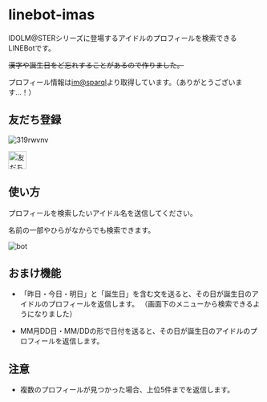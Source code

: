 # linebot-imas

IDOLM@STERシリーズに登場するアイドルのプロフィールを検索できるLINEBotです。

~~漢字や誕生日をど忘れすることがあるので作りました。~~

プロフィール情報は[im@sparql](https://sparql.crssnky.xyz/imas/)より取得しています。（ありがとうございます…！）

## 友だち登録

![319rwvnv](https://user-images.githubusercontent.com/44780846/78094124-bac41c00-740e-11ea-9c0c-0a3704e44e31.png)

<a href="https://lin.ee/gsEi1Ik"><img src="https://scdn.line-apps.com/n/line_add_friends/btn/ja.png" alt="友だち追加" height="36" border="0"></a>

## 使い方

プロフィールを検索したいアイドル名を送信してください。

名前の一部やひらがなからでも検索できます。

![bot](https://user-images.githubusercontent.com/44780846/93973164-b4f03780-fdae-11ea-999f-1d3fa40b95a6.png)

## おまけ機能

- 「昨日・今日・明日」と「誕生日」を含む文を送ると、その日が誕生日のアイドルのプロフィールを返信します。
（画面下のメニューから検索できるようになりました）

- MM月DD日・MM/DDの形で日付を送ると、その日が誕生日のアイドルのプロフィールを返信します。

## 注意

- 複数のプロフィールが見つかった場合、上位5件までを返信します。
